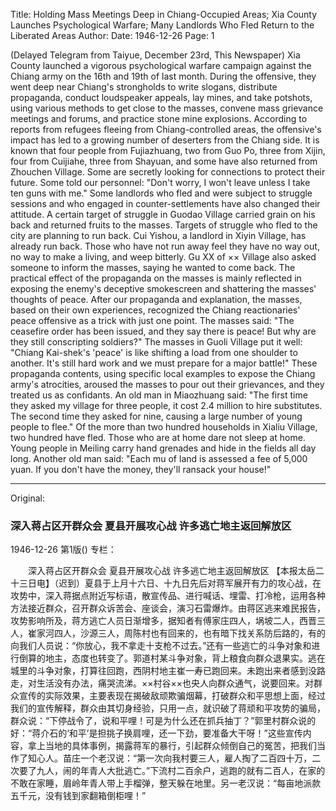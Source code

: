 Title: Holding Mass Meetings Deep in Chiang-Occupied Areas; Xia County Launches Psychological Warfare; Many Landlords Who Fled Return to the Liberated Areas
Author: 
Date: 1946-12-26
Page: 1

(Delayed Telegram from Taiyue, December 23rd, This Newspaper) Xia County launched a vigorous psychological warfare campaign against the Chiang army on the 16th and 19th of last month. During the offensive, they went deep near Chiang's strongholds to write slogans, distribute propaganda, conduct loudspeaker appeals, lay mines, and take potshots, using various methods to get close to the masses, convene mass grievance meetings and forums, and practice stone mine explosions. According to reports from refugees fleeing from Chiang-controlled areas, the offensive's impact has led to a growing number of deserters from the Chiang side. It is known that four people from Fujiazhuang, two from Guo Po, three from Xijin, four from Cuijiahe, three from Shayuan, and some have also returned from Zhouchen Village. Some are secretly looking for connections to protect their future. Some told our personnel: "Don't worry, I won't leave unless I take ten guns with me." Some landlords who fled and were subject to struggle sessions and who engaged in counter-settlements have also changed their attitude. A certain target of struggle in Guodao Village carried grain on his back and returned fruits to the masses. Targets of struggle who fled to the city are planning to run back. Cui Yishou, a landlord in Xiyin Village, has already run back. Those who have not run away feel they have no way out, no way to make a living, and weep bitterly. Gu XX of ×× Village also asked someone to inform the masses, saying he wanted to come back. The practical effect of the propaganda on the masses is mainly reflected in exposing the enemy's deceptive smokescreen and shattering the masses' thoughts of peace. After our propaganda and explanation, the masses, based on their own experiences, recognized the Chiang reactionaries' peace offensive as a trick with just one point. The masses said: "The ceasefire order has been issued, and they say there is peace! But why are they still conscripting soldiers?" The masses in Guoli Village put it well: "Chiang Kai-shek's 'peace' is like shifting a load from one shoulder to another. It's still hard work and we must prepare for a major battle!" These propaganda contents, using specific local examples to expose the Chiang army's atrocities, aroused the masses to pour out their grievances, and they treated us as confidants. An old man in Miaozhuang said: "The first time they asked my village for three people, it cost 2.4 million to hire substitutes. The second time they asked for nine, causing a large number of young people to flee." Of the more than two hundred households in Xialiu Village, two hundred have fled. Those who are at home dare not sleep at home. Young people in Meiling carry hand grenades and hide in the fields all day long. Another old man said: "Each mu of land is assessed a fee of 5,000 yuan. If you don't have the money, they'll ransack your house!"



<hr /> 

Original: 


### 深入蒋占区开群众会  夏县开展攻心战  许多逃亡地主返回解放区

1946-12-26
第1版()
专栏：

　　深入蒋占区开群众会
    夏县开展攻心战
    许多逃亡地主返回解放区
    【本报太岳二十三日电】（迟到）夏县于上月十六日、十九日先后对蒋军展开有力的攻心战，在攻势中，深入蒋据点附近写标语，散宣传品、进行喊话、埋雷、打冷枪，运用各种方法接近群众，召开群众诉苦会、座谈会，演习石雷爆炸。由蒋区逃来难民报告，攻势影响所及，蒋方逃亡人员日渐增多，据知者有傅家庄四人，埚坡二人，西晋三人，崔家河四人，沙源三人，周陈村也有回来的，也有暗下找关系防后路的，有的向我们人员说：“你放心，我不拿走十支枪不过去。”还有一些逃亡的斗争对象和进行倒算的地主，态度也转变了。郭道村某斗争对象，背上粮食向群众退果实。逃在城里的斗争对象，打算往回跑，西阴村地主崔一寿已跑回来。未跑出来者感到没路走，对生活没有办法，痛哭流涕。××村谷××也央人向群众通气，说要回来。对群众宣传的实际效果，主要表现在揭破敌顽欺骗烟幕，打破群众和平思想上面，经过我们的宣传解释，群众由其切身经验，只用一点，就识破了蒋顽和平攻势的骗局，群众说：“下停战令了，说和平哩！可是为什么还在抓兵抽丁？”郭里村群众说的好：“蒋介石的‘和平’是担挑子换肩哩，还一下劲，要准备大干呀！”这些宣传内容，拿上当地的具体事例，揭露蒋军的暴行，引起群众倾倒自己的冤苦，把我们当作了知心人。苗庄一个老汉说：“第一次向我村要三人，雇人掏了二百四十万，二次要了九人，闹的年青人大批逃亡。”下流村二百余户，逃跑的就有二百人，在家的不敢在家睡，眉岭年青人带上手榴弹，整天躲在地里。另一老汉说：“每亩地派款五千元，没有钱到家翻箱倒柜哩！”
